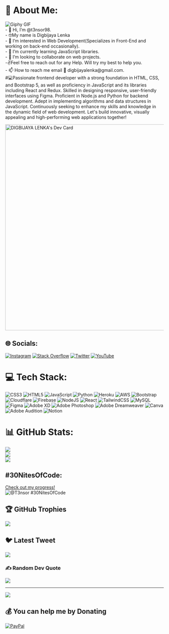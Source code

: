 # 💫 About Me:
<img src="https://media1.giphy.com/media/v1.Y2lkPTc5MGI3NjExMGtkNmc0MXNvdWp2a2lyNHRpcmZ3eDc2OWtxZWpxcmlyZ2VucGN4eSZlcD12MV9pbnRlcm5hbF9naWZfYnlfaWQmY3Q9Zw/ySvhFxq6Z4LrbqaikJ/giphy.gif" alt="Giphy GIF" style="display: block; margin: auto;"/>
- 👋 Hi, I’m @t3nsor98.<br>- 🤓My name is Digbijaya Lenka<br>- 👀 I’m interested in Web Development(Specializes in Front-End and working on back-end occasionally).<br>- 🌱 I’m currently learning JavaScript libraries.<br>- 💞️ I’m looking to collaborate on web projects.<br>-✌️Feel free to reach out for any Help. Will try my best to help you.<br>- 📫 How to reach me email 📧 digbijayalenka@gmail.com.<br>#💻Passionate frontend developer with a strong foundation in HTML, CSS, and Bootstrap 5, as well as proficiency in JavaScript and its libraries including React and Redux. Skilled in designing responsive, user-friendly interfaces using Figma. Proficient in Node.js and Python for backend development. Adept in implementing algorithms and data structures in JavaScript. Continuously seeking to enhance my skills and knowledge in the dynamic field of web development. Let's build innovative, visually appealing and high-performing web applications together!<br><be>

<a href="https://app.daily.dev/digbijayalenka"><img src="https://api.daily.dev/devcards/v2/lOHX9NlL8qtqhwnw0onjs.png?type=wide&r=u7p" width="652" alt="DIGBIJAYA LENKA's Dev Card"/></a>

## 🌐 Socials:
[![Instagram](https://img.shields.io/badge/Instagram-%23E4405F.svg?logo=Instagram&logoColor=white)](https://instagram.com/t3nsor98) [![Stack Overflow](https://img.shields.io/badge/-Stackoverflow-FE7A16?logo=stack-overflow&logoColor=white)](https://stackoverflow.com/users/https://stackoverflow.com/users/16426327/t3nsor) [![Twitter](https://img.shields.io/badge/Twitter-%231DA1F2.svg?logo=Twitter&logoColor=white)](https://twitter.com/DigbijayaL) [![YouTube](https://img.shields.io/badge/YouTube-%23FF0000.svg?logo=YouTube&logoColor=white)](https://youtube.com/@http://www.youtube.com/@T3NSOR) 

# 💻 Tech Stack:
![CSS3](https://img.shields.io/badge/css3-%231572B6.svg?style=for-the-badge&logo=css3&logoColor=white) ![HTML5](https://img.shields.io/badge/html5-%23E34F26.svg?style=for-the-badge&logo=html5&logoColor=white) ![JavaScript](https://img.shields.io/badge/javascript-%23323330.svg?style=for-the-badge&logo=javascript&logoColor=%23F7DF1E) ![Python](https://img.shields.io/badge/python-3670A0?style=for-the-badge&logo=python&logoColor=ffdd54) ![Heroku](https://img.shields.io/badge/heroku-%23430098.svg?style=for-the-badge&logo=heroku&logoColor=white) ![AWS](https://img.shields.io/badge/AWS-%23FF9900.svg?style=for-the-badge&logo=amazon-aws&logoColor=white) ![Bootstrap](https://img.shields.io/badge/bootstrap-%23563D7C.svg?style=for-the-badge&logo=bootstrap&logoColor=white) ![Cloudflare](https://img.shields.io/badge/Cloudflare-F38020?style=for-the-badge&logo=Cloudflare&logoColor=white) ![Firebase](https://img.shields.io/badge/firebase-%23039BE5.svg?style=for-the-badge&logo=firebase) ![NodeJS](https://img.shields.io/badge/node.js-6DA55F?style=for-the-badge&logo=node.js&logoColor=white) ![React](https://img.shields.io/badge/react-%2320232a.svg?style=for-the-badge&logo=react&logoColor=%2361DAFB) ![TailwindCSS](https://img.shields.io/badge/tailwindcss-%2338B2AC.svg?style=for-the-badge&logo=tailwind-css&logoColor=white) ![MySQL](https://img.shields.io/badge/mysql-%2300f.svg?style=for-the-badge&logo=mysql&logoColor=white) 	![Figma](https://img.shields.io/badge/figma-%23F24E1E.svg?style=for-the-badge&logo=figma&logoColor=white) ![Adobe XD](https://img.shields.io/badge/Adobe%20XD-470137?style=for-the-badge&logo=Adobe%20XD&logoColor=#FF61F6) ![Adobe Photoshop](https://img.shields.io/badge/adobephotoshop-%2331A8FF.svg?style=for-the-badge&logo=adobephotoshop&logoColor=white) ![Adobe Dreamweaver](https://img.shields.io/badge/Adobe%20Dreamweaver-FF61F6.svg?style=for-the-badge&logo=Adobe%20Dreamweaver&logoColor=white) ![Canva](https://img.shields.io/badge/Canva-%2300C4CC.svg?style=for-the-badge&logo=Canva&logoColor=white) ![Adobe Audition](https://img.shields.io/badge/Adobe%20Audition-9999FF.svg?style=for-the-badge&logo=Adobe%20Audition&logoColor=white) ![Notion](https://img.shields.io/badge/Notion-%23000000.svg?style=for-the-badge&logo=notion&logoColor=white)
# 📊 GitHub Stats:
![](https://github-readme-stats.vercel.app/api?username=t3nsor98&theme=dark&hide_border=false&include_all_commits=true&count_private=true)<br/>
![](https://github-readme-streak-stats.herokuapp.com/?user=t3nsor98&theme=dark&hide_border=false)<br/>
![](https://github-readme-stats.vercel.app/api/top-langs/?username=t3nsor98&theme=dark&hide_border=false&include_all_commits=true&count_private=true&layout=compact)


## #30NitesOfCode:
  [Check out my progress!](https://www.codedex.io/@T3nsor/30-nites-of-code)  
  ![@T3nsor #30NitesOfCode](https://www.codedex.io/api/petStatus?user=T3nsor)

## 🏆 GitHub Trophies
![](https://github-profile-trophy.vercel.app/?username=t3nsor98&theme=onestar&no-frame=false&no-bg=false&margin-w=4)

## 🐦 Latest Tweet
[![](https://gtce.itsvg.in/api?username=DigbijayaL)](https://github.com/VishwaGauravIn/github-twitter-card-embed)

### ✍️ Random Dev Quote
![](https://quotes-github-readme.vercel.app/api?type=horizontal&theme=tokyonight)

---
[![](https://visitcount.itsvg.in/api?id=t3nsor98&icon=6&color=7)](https://visitcount.itsvg.in)

  ## 💰 You can help me by Donating
  [![PayPal](https://img.shields.io/badge/PayPal-00457C?style=for-the-badge&logo=paypal&logoColor=white)](https://paypal.me/@Digbijaya98) 

  
<!-- Proudly created with GPRM ( https://gprm.itsvg.in ) -->
